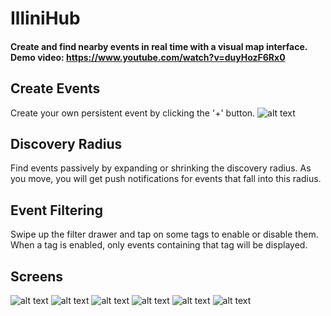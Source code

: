 # IlliniHub

#### Create and find nearby events in real time with a visual map interface. Demo video: https://www.youtube.com/watch?v=duyHozF6Rx0

## Create Events
Create your own persistent event by clicking the '+' button.
![alt text](https://github.com/L33thaxor118/Illinihub/blob/master/screenshots/Screenshot_20181207-232548_IlliniHub.jpg)

## Discovery Radius
Find events passively by expanding or shrinking the discovery radius. As you move, you will get push notifications for events that fall into this radius.

## Event Filtering
Swipe up the filter drawer and tap on some tags to enable or disable them. When a tag is enabled, only events containing that tag will be displayed.

## Screens
![alt text](https://github.com/L33thaxor118/Illinihub/blob/master/screenshots/Screenshot_20181128-215128_IlliniHub.jpg)
![alt text](https://github.com/L33thaxor118/Illinihub/blob/master/screenshots/Screenshot_20181128-215622_IlliniHub.jpg)
![alt text](https://github.com/L33thaxor118/Illinihub/blob/master/screenshots/Screenshot_20181128-215626_IlliniHub.jpg)
![alt text](https://github.com/L33thaxor118/Illinihub/blob/master/screenshots/Screenshot_20181128-221014_IlliniHub.jpg)
![alt text](https://github.com/L33thaxor118/Illinihub/blob/master/screenshots/Screenshot_20181207-232221_IlliniHub.jpg)
![alt text](https://github.com/L33thaxor118/Illinihub/blob/master/screenshots/Screenshot_20181207-232325_IlliniHub.jpg)
